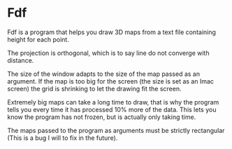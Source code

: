 # Fdf

Fdf is a program that helps you draw 3D maps from a text file containing height for each point.

The projection is orthogonal, which is to say line do not converge with distance.

The size of the window adapts to the size of the map passed as an argument. If the map is too big for the screen (the size is set as an Imac screen) the grid is shrinking to let the drawing fit the screen.

Extremely big maps can take a long time to draw, that is why the program tells you every time it has processed 10% more of the data. This lets you know the program has not frozen, but is actually only taking time.

The maps passed to the program as arguments must be strictly rectangular (This is a bug I will to fix in the future).
